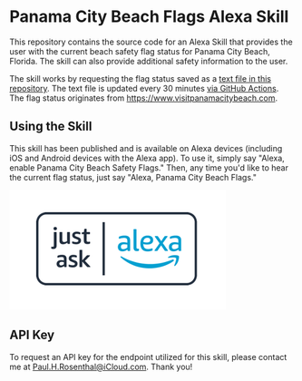 # Panama City Beach Flags Alexa Skill

This repository contains the source code for an Alexa Skill that provides the user with the current beach safety flag status for Panama City Beach, Florida. The skill can also provide additional safety information to the user.

The skill works by requesting the flag status saved as a [text file in this repository](/current-flag-status.txt). The text file is updated every 30 minutes [via GitHub Actions](/.github/workflows/populate-current-flag-status.yml). The flag status originates from https://www.visitpanamacitybeach.com.

## Using the Skill

This skill has been published and is available on Alexa devices (including iOS and Android devices with the Alexa app). To use it, simply say "Alexa, enable Panama City Beach Safety Flags." Then, any time you'd like to hear the current flag status, just say "Alexa, Panama City Beach Flags."

<a href="https://www.amazon.com/dp/B0B1M6ZC75?ref&ref=cm_sw_em_r_as_dp_UNqfq3K6RDMoO"><img src="/img/just-ask-alexa-skill-image.png" alt="Just Ask Alexa - Panama City Beach Flags Safety Skill" class="center"></a>

## API Key

To request an API key for the endpoint utilized for this skill, please contact me at [Paul.H.Rosenthal@iCloud.com](mailto:Paul.H.Rosenthal@iCloud.com). Thank you!